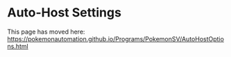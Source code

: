 # Auto-Host Settings

This page has moved here: https://pokemonautomation.github.io/Programs/PokemonSV/AutoHostOptions.html

